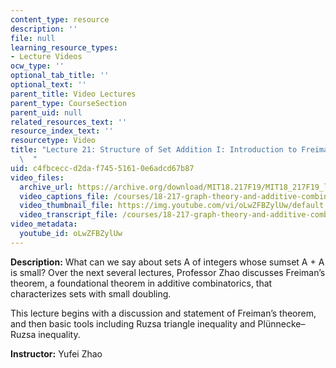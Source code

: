 ```yaml
---
content_type: resource
description: ''
file: null
learning_resource_types:
- Lecture Videos
ocw_type: ''
optional_tab_title: ''
optional_text: ''
parent_title: Video Lectures
parent_type: CourseSection
parent_uid: null
related_resources_text: ''
resource_index_text: ''
resourcetype: Video
title: "Lecture 21: Structure of Set Addition I: Introduction to Freiman\u2019s Theorem\
  \  "
uid: c4fbcecc-d2da-f745-5161-0e6adcd67b87
video_files:
  archive_url: https://archive.org/download/MIT18.217F19/MIT18_217F19_lec21_300k.mp4
  video_captions_file: /courses/18-217-graph-theory-and-additive-combinatorics-fall-2019/5fc8ad59b6a85720a90c6c59f7be11f2_oLwZFBZylUw.vtt
  video_thumbnail_file: https://img.youtube.com/vi/oLwZFBZylUw/default.jpg
  video_transcript_file: /courses/18-217-graph-theory-and-additive-combinatorics-fall-2019/f011ee6769c3d95d2c5b90ee073bec44_oLwZFBZylUw.pdf
video_metadata:
  youtube_id: oLwZFBZylUw
---
```


**Description:** What can we say about sets A of integers whose sumset A + A is small? Over the next several lectures, Professor Zhao discusses Freiman’s theorem, a foundational theorem in additive combinatorics, that characterizes sets with small doubling.

This lecture begins with a discussion and statement of Freiman’s theorem, and then basic tools including Ruzsa triangle inequality and Plünnecke–Ruzsa inequality.

**Instructor:** Yufei Zhao